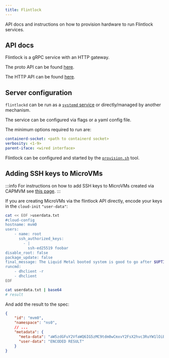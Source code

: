 ```yaml
---
title: Flintlock
---
```


API docs and instructions on how to provision hardware to run Flintlock services.

## API docs

Flintlock is a gRPC service with an HTTP gateway.

The proto API can be found [here][proto-api].

The HTTP API can be found [here][http-api].

## Server configuration

`flintlockd` can be run as a [`systemd` service][service] or directly/managed by another mechanism.

The service can be configured via flags or a yaml config file.

The minimum options required to run are:

```yaml
containerd-socket: <path to containerd socket>
verbosity: <1-9>
parent-iface: <wired interface>
```

Flintlock can be configured and started by the [`provision.sh`][provision] tool.

## Adding SSH keys to MicroVMs

:::info
For instructions on how to add SSH keys to MicroVMs created via CAPMVM see
[this page][capmvm].
:::

If you are creating MicroVMs via the flintlock API directly, encode your keys
in the `cloud-init` `"user-data"`:

```bash
cat << EOF >userdata.txt
#cloud-config
hostname: mvm0
users:
    - name: root
      ssh_authorized_keys:
        - |
          ssh-ed25519 foobar
disable_root: false
package_update: false
final_message: The Liquid Metal booted system is good to go after $UPTIME seconds
runcmd:
    - dhclient -r
    - dhclient
EOF

cat userdata.txt | base64
# result
```

And add the result to the spec:
```json
{
    "id": "mvm0",
    "namespace": "ns0",
    // ...
    "metadata": {
      "meta-data": "aW5zdGFuY2VfaWQ6IG5zMC9tdm0wCmxvY2FsX2hvc3RuYW1lOiBtdm0wCnBsYXRmb3JtOiBsaXF1aWRfbWV0YWwK",
      "user-data": "ENCODED RESULT"
    }
}
```

[capmvm]: /docs/component-info/capmvm/#adding-ssh-keys-to-microvms
[service]: https://github.com/weaveworks-liquidmetal/flintlock/blob/main/flintlockd.service
[provision]: https://github.com/weaveworks-liquidmetal/flintlock/tree/main/hack/scripts#provisionsh
[proto-api]: https://buf.build/weaveworks-liquidmetal/flintlock
[http-api]: https://weaveworks-liquidmetal.github.io/flintlock/flintlock-api/

